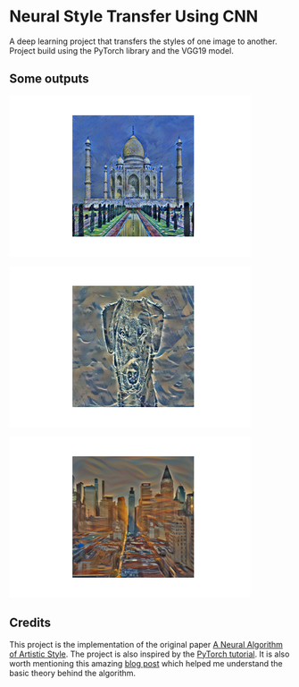 # Neural Style Transfer Using CNN

A deep learning project that transfers the styles of one image to another.
Project build using the PyTorch library and the VGG19 model.

## Some outputs

![Output1](outputs/o1/output.png)

![Output2](outputs/o2/output.png)

![Output3](outputs/o3/output.png)

## Credits

This project is the implementation of the original paper [A Neural Algorithm of Artistic Style](https://arxiv.org/abs/1508.06576). The project is also inspired by the [PyTorch tutorial](https://pytorch.org/tutorials/advanced/neural_style_tutorial.html). It is also worth mentioning this amazing [blog post](https://medium.com/data-science-group-iitr/artistic-style-transfer-with-convolutional-neural-network-7ce2476039fd) which helped me understand the basic theory behind the algorithm.